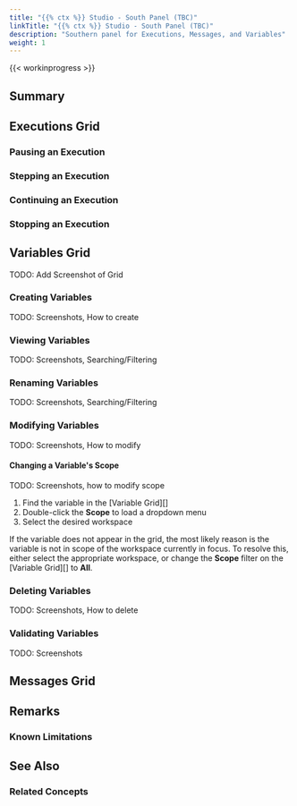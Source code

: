 ```yaml
---
title: "{{% ctx %}} Studio - South Panel (TBC)"
linkTitle: "{{% ctx %}} Studio - South Panel (TBC)"
description: "Southern panel for Executions, Messages, and Variables"
weight: 1
---
```


{{< workinprogress >}}

## Summary

## Executions Grid

### Pausing an Execution

### Stepping an Execution

### Continuing an Execution

### Stopping an Execution

## Variables Grid

TODO: Add Screenshot of Grid

### Creating Variables

TODO: Screenshots, How to create

### Viewing Variables

TODO: Screenshots, Searching/Filtering

### Renaming Variables

TODO: Screenshots, Searching/Filtering

### Modifying Variables

TODO: Screenshots, How to modify

#### Changing a Variable's Scope

TODO: Screenshots, how to modify scope

1. Find the variable in the [Variable Grid][]
2. Double-click the **Scope** to load a dropdown menu
3. Select the desired workspace

If the variable does not appear in the grid, the most likely reason is the variable is not in scope of the workspace currently in focus. To resolve this, either select the appropriate workspace, or change the **Scope** filter on the [Variable Grid][] to **All**.

### Deleting Variables

TODO: Screenshots, How to delete

### Validating Variables

TODO: Screenshots

## Messages Grid

## Remarks

### Known Limitations

## See Also

### Related Concepts
